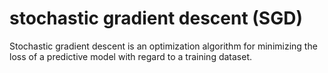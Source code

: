 # stochastic gradient descent (SGD)

Stochastic gradient descent is an optimization algorithm for minimizing the loss of a predictive model with regard to a training dataset.